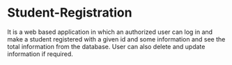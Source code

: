 # Student-Registration
It is a web based application in which an authorized user can log in and make a student registered with a given id and some information and see the total information from the database. User can also delete and update information if required.
